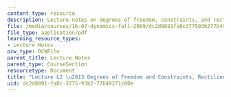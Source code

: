 ```yaml
---
content_type: resource
description: Lecture notes on degrees of freedom, constraints, and rectilinear motion.
file: /media/courses/16-07-dynamics-fall-2009/dc2d8891fa0c377593b277b49271c00e_MIT16_07F09_Lec02.pdf
file_type: application/pdf
learning_resource_types:
- Lecture Notes
ocw_type: OCWFile
parent_title: Lecture Notes
parent_type: CourseSection
resourcetype: Document
title: "Lecture L2 \u2013 Degrees of Freedom and Constraints, Rectilinear Motion"
uid: dc2d8891-fa0c-3775-93b2-77b49271c00e
---
```

